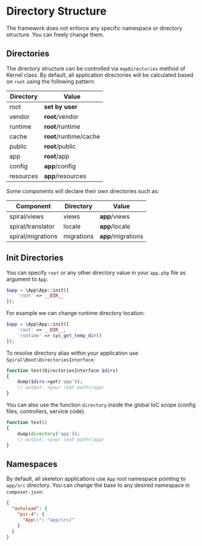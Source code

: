 # Directory Structure
The framework does not enforce any specific namespace or directory structure. You can freely change them.

## Directories
The directory structure can be controlled via `mapDirectories` method of Kernel class. By
default, all application directories will be calculated based on `root` using the following pattern:

Directory | Value 
---       | ---
root      | **set by user**
vendor    | **root**/vendor
runtime   | **root**/runtime
cache     | **root**/runtime/cache
public    | **root**/public
app       | **root**/app
config    | **app**/config
resources | **app**/resources

Some components will declare their own directories such as:

Component         | Directory  | Value 
---               | ---        | ---
spiral/views      | views      | **app**/views
spiral/translator | locale     | **app**/locale
spiral/migrations | migrations | **app**/migrations

## Init Directories
You can specify `root` or any other directory value in your `app.php` file as argument to `App`:

```php
$app = \App\App::init([
    'root' => __DIR__
]);
```

For example we can change runtime directory location:

```php
$app = \App\App::init([
    'root' => __DIR__, 
    'runtime' => sys_get_temp_dir()
]);
```

To resolve directory alias within your application use `Spiral\Boot\DirectoriesInterface`:

```php
function test(DirectoriesInterface $dirs)
{
    dump($dirs->get('app'));
    // output: <your root path>/app/
}
```

You can also use the function `directory` inside the global IoC scope (config files, controllers, service code).

```php
function test()
{
    dump(directory('app'));
    // output: <your root path>/app/
}
```

## Namespaces
By default, all skeleton applications use `App` root namespace pointing to `app/src` directory. You can change the base 
to any desired namespace in `composer.json`:

```json
{
  "autoload": {
    "psr-4": {
      "App\\": "app/src/"
    }
  }
}
```
